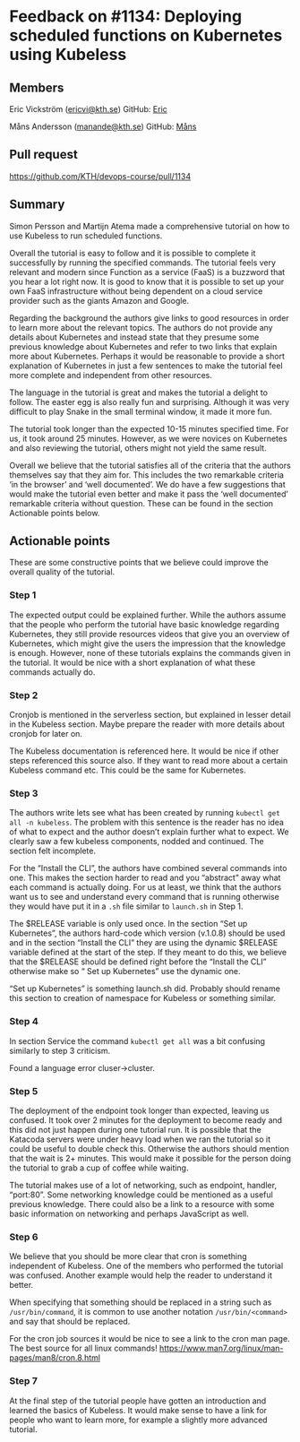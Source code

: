 # Feedback on #1134: Deploying scheduled functions on Kubernetes using Kubeless

## Members

Eric Vickström (ericvi@kth.se)
GitHub: [Eric](https://github.com/vickstrom)

Måns Andersson (manande@kth.se)
GitHub: [Måns](https://github.com/mansand1)

## Pull request
https://github.com/KTH/devops-course/pull/1134

## Summary
Simon Persson and Martijn Atema made a comprehensive tutorial on how to use Kubeless to run scheduled functions. 

Overall the tutorial is easy to follow and it is possible to complete it successfully by running the specified commands. The tutorial feels very relevant and modern since Function as a service (FaaS) is a buzzword that you hear a lot right now. It is good to know that it is possible to set up your own FaaS infrastructure without being dependent on a cloud service provider such as the giants Amazon and Google.

Regarding the background the authors give links to good resources in order to learn more about the relevant topics. The authors do not provide any details about Kubernetes and instead state that they presume some previous knowledge about Kubernetes and refer to two links that explain more about Kubernetes. Perhaps it would be reasonable to provide a short explanation of Kubernetes in just a few sentences to make the tutorial feel more complete and independent from other resources.

The language in the tutorial is great and makes the tutorial a delight to follow. The easter egg is also really fun and surprising. Although it was very difficult to play Snake in the small terminal window, it made it more fun.

The tutorial took longer than the expected 10-15 minutes specified time. For us, it took around 25 minutes. However, as we were novices on Kubernetes and also reviewing the tutorial, others might not yield the same result. 

Overall we believe that the tutorial satisfies all of the criteria that the authors themselves say that they aim for. This includes the two remarkable criteria ‘in the browser’ and ‘well documented’. We do have a few suggestions that would make the tutorial even better and make it pass the ‘well documented’ remarkable criteria without question. These can be found in the section Actionable points below.

## Actionable points
These are some constructive points that we believe could improve the overall quality of the tutorial.

### Step 1
The expected output could be explained further. While the authors assume that the people who perform the tutorial have basic knowledge regarding Kubernetes, they still provide resources videos that give you an overview of Kubernetes, which might give the users the impression that the knowledge is enough. However, none of these tutorials explains the commands given in the tutorial. It would be nice with a short explanation of what these commands actually do.

### Step 2
Cronjob is mentioned in the serverless section, but explained in lesser detail in the Kubeless section. Maybe prepare the reader with more details about cronjob for later on. 

The Kubeless documentation is referenced here. It would be nice if other steps referenced this source also. If they want to read more about a certain Kubeless command etc. This could be the same for Kubernetes. 

### Step 3
The authors write lets see what has been created by running `kubectl get all -n kubeless`. The problem with this sentence is the reader has no idea of what to expect and the author doesn’t explain further what to expect. We clearly saw a few kubeless components, nodded and continued. The section felt incomplete.

For the “Install the CLI”, the authors have combined several commands into one. This makes the section harder to read and you “abstract” away what each command is actually doing. For us at least, we think that the authors want us to see and understand every command that is running otherwise they would have put it in a `.sh` file similar to `launch.sh` in Step 1. 

The $RELEASE variable is only used once. In the section “Set up Kubernetes”, the authors hard-code which version (v.1.0.8) should be used and in the section “Install the CLI” they are using the dynamic $RELEASE variable defined at the start of the step. If they meant to do this, we believe that the $RELEASE should be defined right before the “Install the CLI” otherwise make so “ Set up Kubernetes” use the dynamic one.

“Set up Kubernetes” is something launch.sh did. Probably should rename this section to creation of namespace for Kubeless or something similar. 

### Step 4
In section Service the command `kubectl get all` was a bit confusing similarly to step 3 criticism. 

Found a language error cluser->cluster.

### Step 5
The deployment of the endpoint took longer than expected, leaving us confused. It took over 2 minutes for the deployment to become ready and this did not just happen during one tutorial run. It is possible that the Katacoda servers were under heavy load when we ran the tutorial so it could be useful to double check this. Otherwise the authors should mention that the wait is 2+ minutes. This would make it possible for the person doing the tutorial to grab a cup of coffee while waiting.

The tutorial makes use of a lot of networking, such as endpoint, handler, “port:80”. Some networking knowledge could be mentioned as a useful previous knowledge. There could also be a link to a resource with some basic information on networking and perhaps JavaScript as well.

### Step 6
We believe that you should be more clear that cron is something independent of Kubeless. One of the members who performed the tutorial was confused. Another example would help the reader to understand it better.

When specifying that something should be replaced in a string such as `/usr/bin/command`, it is common to use another notation `/usr/bin/<command>` and say that <command> should be replaced. 

For the cron job sources it would be nice to see a link to the cron man page. The best source for all linux commands! https://www.man7.org/linux/man-pages/man8/cron.8.html

### Step 7
At the final step of the tutorial people have gotten an introduction and learned the basics of Kubeless. It would make sense to have a link for people who want to learn more, for example a slightly more advanced tutorial.